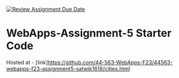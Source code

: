 [![Review Assignment Due Date](https://classroom.github.com/assets/deadline-readme-button-24ddc0f5d75046c5622901739e7c5dd533143b0c8e959d652212380cedb1ea36.svg)](https://classroom.github.com/a/7kKA03Up)
# WebApps-Assignment-5 Starter Code
Hosted at - [link]https://github.com/44-563-WebApps-F23/44563-webapps-f23-assignment5-satwik1618/cities.html